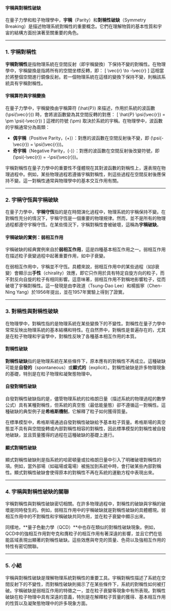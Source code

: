 #### 宇稱與對稱性破缺

在量子力學和粒子物理學中，**宇稱**（Parity）和**對稱性破缺**（Symmetry Breaking）是描述物理系統對稱性的重要概念。它們在理解物質的基本性質和宇宙的結構方面扮演著至關重要的角色。

---

### **1. 宇稱對稱性**

**宇稱對稱性**是指物理系統在空間反射（即宇稱變換）下保持不變的對稱性。在物理學中，宇稱變換是指將所有的空間坐標反轉，即：
\[
\vec{r} \to -\vec{r}
\]
這相當於將整個空間進行鏡像反射。若一個物理系統在這樣的變換下保持不變，則稱該系統具有宇稱對稱性。

#### **宇稱算符與宇稱變換**

在量子力學中，宇稱變換由宇稱算符 \(\hat{P}\) 來描述，作用於系統的波函數 \(\psi(\vec{r})\) 時，會將波函數變為其空間反轉的對應：
\[
\hat{P} \psi(\vec{r}) = \pm \psi(-\vec{r})
\]
這裡的符號 \(\pm\) 取決於系統的宇稱。在物理學中，波函數的宇稱通常分為兩類：
- **偶宇稱**（Positive Parity，\(+\)）：對應的波函數在空間反射後不變，即 \(\psi(-\vec{r}) = \psi(\vec{r})\)。
- **奇宇稱**（Negative Parity，\(-\)）：對應的波函數在空間反射後改變符號，即 \(\psi(-\vec{r}) = -\psi(\vec{r})\)。

宇稱對稱性在量子力學中的重要性不僅體現在其對波函數的對稱性上，還表現在物理過程中。例如，某些物理過程若遵循宇稱對稱性，則這些過程在空間反射後應保持不變。這一對稱性通常與物理學中的基本交互作用有關。

---

### **2. 宇稱守恆與宇稱破缺**

在量子力學中，**宇稱守恆**指的是在時間演化過程中，物理系統的宇稱保持不變。在對稱性充分的情況下，宇稱守恆是一個重要的物理規律。然而，並不是所有的物理過程都遵守宇稱守恆。在某些情況下，宇稱對稱性會被破壞，這稱為**宇稱破缺**。

#### **宇稱破缺的實例：弱相互作用**

宇稱破缺的經典實例來自於**弱相互作用**，這是四種基本相互作用之一。弱相互作用在描述粒子衰變過程中起著重要作用，如中子衰變。

在弱相互作用中，宇稱並不守恆。具體來說，弱相互作用中的某些過程（如β衰變）會顯示出**手性**（chirality）效應，即它只作用於具有特定自旋方向的粒子，而不對反向自旋的粒子有相同影響。這意味著，弱相互作用不對稱地影響粒子，從而破壞了宇稱對稱性。這一發現是由李政道（Tsung-Dao Lee）和楊振寧（Chen-Ning Yang）於1956年提出，並在1957年實驗上得到了證實。

---

### **3. 對稱性與對稱性破缺**

在物理學中，對稱性指的是物理系統在某些變換下的不變性。對稱性在量子力學中常常反映出物理系統的基本結構和特性。在自然界中，對稱性是普遍存在的，尤其是在粒子物理和宇宙學中，對稱性反映了各種基本相互作用的本質。

#### **對稱性破缺**

**對稱性破缺**指的是物理系統在某些條件下，原本應有的對稱性不再成立。這種破缺可能是**自發的**（spontaneous）或**顯式的**（explicit）。對稱性破缺是許多物理現象的基礎，特別是在粒子物理和凝聚態物理中。

#### **自發對稱性破缺**

自發對稱性破缺指的是，儘管物理系統的拉格朗日量（描述系統的物理過程的數學公式）具有某種對稱性，但系統的真空態（最低能量態）卻不遵循這一對稱性。這種破缺的典型例子是**希格斯機制**，它解釋了粒子如何獲得質量。

在標準模型中，希格斯場通過自發對稱性破缺給予基本粒子質量。希格斯場的真空態並不具有與空間旋轉或內部對稱性相容的對稱性，因此標準模型的對稱性被自發地破缺，並且質量獲得的過程在這種破缺的基礎上進行。

#### **顯式對稱性破缺**

顯式對稱性破缺則是指系統的哈密頓量或拉格朗日量中引入了明確破壞對稱性的項。例如，當外部場（如磁場或電場）被施加到系統中時，會打破某些內部對稱性。顯式對稱性破缺會使得原本的對稱性不再在系統的運動方程中表現出來。

---

### **4. 宇稱與對稱性破缺的關聯**

宇稱對稱性與對稱性破缺密切相關。在許多物理過程中，對稱性的破缺與宇稱的破壞是同時發生的。例如，弱相互作用中的宇稱破缺就是對稱性破缺的具體體現。弱相互作用中的不對稱性和宇稱破缺共同作用，並在粒子衰變中顯示出來。

同樣地，**量子色動力學（QCD）**中也存在類似的對稱性破缺現象。例如，QCD中的強相互作用對夸克和膺粒子的相互作用有著深遠的影響，並且它們在低能區域表現出顯著的對稱性破缺。這些效應與夸克的質量、色荷以及強相互作用的特性有密切關聯。

---

### **5. 小結**

宇稱與對稱性破缺是理解物理系統對稱性的重要工具。宇稱對稱性描述了系統在空間反射下的不變性，而對稱性破缺則揭示了在某些條件下，系統的對稱性如何被打破。宇稱破缺是弱相互作用的特徵之一，並在粒子衰變等現象中有所表現。對稱性破缺在粒子物理中具有深遠的意義，特別是在解釋粒子質量的獲得、基本相互作用的性質以及凝聚態物理中的許多現象方面。
